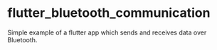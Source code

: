 # flutter_bluetooth_communication
Simple example of a flutter app which sends and receives data over Bluetooth.
